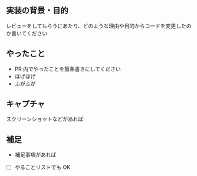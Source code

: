 ## 実装の背景・目的

レビューをしてもらうにあたり、どのような理由や目的からコードを変更したのか書いてください

## やったこと

- PR 内でやったことを箇条書きにしてください
- ほげほげ
- ふがふが

## キャプチャ

スクリーンショットなどがあれば

## 補足

- 補足事項があれば
- [ ] やることリストでも OK
